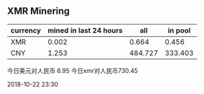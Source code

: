 ## XMR Minering

|currency|mined in last 24 hours|all|in pool|
|---|---|---|---|
|XMR|0.002|0.664|0.456|
|CNY|1.253|484.727|333.403|

今日美元对人民币 6.95	今日xmr对人民币730.45


2018-10-22 23:30